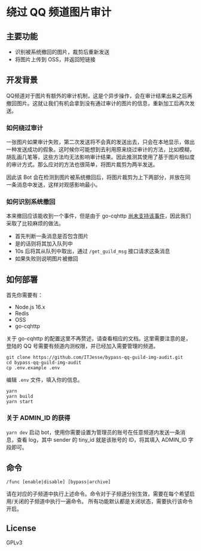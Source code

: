 # 绕过 QQ 频道图片审计

## 主要功能

* 识别被系统撤回的图片，裁剪后重新发送
* 将图片上传到 OSS，并返回短链接

## 开发背景

QQ频道对于图片有额外的审计机制，这是个异步操作，会在审计结果出来之后再撤回图片。这就让我们有机会拿到没有通过审计的图片的信息，重新加工后再次发送。


### 如何绕过审计

一张图片如果审计失败，第二次发送将不会真的发送出去，只会在本地显示，做出一种发送成功的假象。这时候你可能想到去利用原来绕过审计的方法，比如模糊，胡乱画几笔等，这些方法均无法影响审计结果。因此推测其使用了基于图片相似度的审计方式。那么应对的方法也很简单，将图片裁剪为两半发送。

因此该 Bot 会在检测到图片被系统撤回后，将图片裁剪为上下两部分，并放在同一条消息中发送，这样对观感影响最小。

### 如何识别系统撤回

本来撤回应该能收到一个事件，但是由于 go-cqhttp [尚未支持该事件](https://github.com/Mrs4s/go-cqhttp/issues/1485)，因此我们采取了比较麻烦的做法。

* 首先判断一条消息是否包含图片
* 是的话则将其加入队列中
* 10s 后将其从队列中取出，通过 `/get_guild_msg` 接口请求这条消息
* 如果失败则说明图片被撤回


## 如何部署

首先你需要有：

* Node.js 16.x
* Redis
* OSS
* go-cqhttp

关于 go-cqhttp 的配置这里不再赘述，请查看相应的文档。这里需要注意的是，登陆的 QQ 号需要有频道内测权限，并已经加入需要管理的频道。

```shell
git clone https://github.com/ITJesse/bypass-qq-guild-img-audit.git
cd bypass-qq-guild-img-audit
cp .env.example .env
```

编辑 `.env` 文件，填入你的信息。

```shell
yarn
yarn build
yarn start
```

### 关于 ADMIN_ID 的获得

`yarn dev` 启动 bot，使用你需要设置为管理员的账号在任意频道内发送一条消息，查看 log，其中 sender 的 tiny_id 就是该账号的 ID，将其填入 ADMIN_ID 字段即可。

## 命令

`/func [enable|disable] [bypass|archive]`

请在对应的子频道中执行上述命令。命令对于子频道分别生效，需要在每个希望启用/关闭的子频道中执行一遍命令。
所有功能默认都是关闭状态，需要执行该命令开启。

## License

GPLv3
